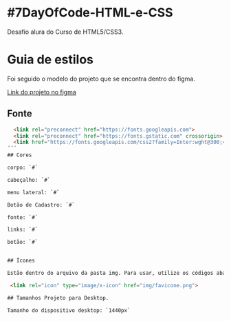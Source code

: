 # #7DayOfCode-HTML-e-CSS

Desafio alura do Curso de HTML5/CSS3. 

# Guia de estilos

Foi seguido o modelo do projeto que se encontra dentro do figma.

[Link do projeto no figma](https://www.figma.com/file/mm3MLozvUDGhDRTxSLlGL5/7daysOfCode-HTML-CSS?node-id=0%3A9878)

## Fonte

```html
  <link rel="preconnect" href="https://fonts.googleapis.com">
  <link rel="preconnect" href="https://fonts.gstatic.com" crossorigin>
  <link href="https://fonts.googleapis.com/css2?family=Inter:wght@300;400;500;600&display=swap" rel="stylesheet"> 
´´´
## Cores

corpo: `#`

cabeçalho: `#`

menu lateral: `#`

Botão de Cadastro: `#`

fonte: `#`

links: `#`

botão: `#`


## Ícones

Estão dentro do arquivo da pasta img. Para usar, utilize os códigos abaixo para exibir o ícone na <head>.

 <link rel="icon" type="image/x-icon" href="img/favicone.png"> 

## Tamanhos Projeto para Desktop.

Tamanho do dispositivo desktop: `1440px`
